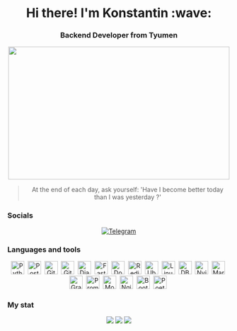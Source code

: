 <div id="header" align="center">
    <h1>Hi there! I'm Konstantin :wave: </h1>
    <h3>Backend Developer from Tyumen</h3>
</div>

<div align="center">
  <img src="https://media.giphy.com/media/dWesBcTLavkZuG35MI/giphy.gif" width="500" height="300"/>
</div>

<div align="center">
    <blockquote>At the end of each day, ask yourself: 'Have I become better today than I was yesterday ?'</blockquote>
</div>

### Socials
<div id="socials" align="center">
    <a href="https://t.me/Konstant1no72">
        <img src="https://img.shields.io/badge/Telegram-blue?style=for-the-badge&logo=telegram&logoColor=white" alt="Telegram"/>
    </a>
</div>

### Languages and tools
<div id="languages and tools" align="center">
    <img src="https://cdn.jsdelivr.net/gh/devicons/devicon@latest/icons/python/python-original-wordmark.svg" title="Python" width="30" height="30"/>&nbsp;
    <img src="https://cdn.jsdelivr.net/gh/devicons/devicon@latest/icons/postgresql/postgresql-original.svg" title="PostgreSQL" width="30" height="30"/>&nbsp;
    <img src="https://cdn.jsdelivr.net/gh/devicons/devicon@latest/icons/git/git-original-wordmark.svg" title="Git" width="30" height="30"/>&nbsp;
    <img src="https://cdn.jsdelivr.net/gh/devicons/devicon@latest/icons/github/github-original-wordmark.svg" title="GitHub" width="30" height="30"/>&nbsp;
    <img src="https://cdn.jsdelivr.net/gh/devicons/devicon@latest/icons/django/django-plain.svg" title="Django" width="30" height="30"/>&nbsp;
    <img src="https://cdn.jsdelivr.net/gh/devicons/devicon@latest/icons/fastapi/fastapi-original.svg" title="Fastapi" width="30" height="30"/>&nbsp;
    <img src="https://cdn.jsdelivr.net/gh/devicons/devicon@latest/icons/docker/docker-original.svg" title="Docker" width="30" height="30"/>&nbsp;
    <img src="https://cdn.jsdelivr.net/gh/devicons/devicon@latest/icons/redis/redis-original-wordmark.svg" title="Redis" width="30" height="30"/>&nbsp;
    <img src="https://cdn.jsdelivr.net/gh/devicons/devicon@latest/icons/ubuntu/ubuntu-original.svg" title="Ubuntu" width="30" height="30"/>&nbsp;
    <img src="https://cdn.jsdelivr.net/gh/devicons/devicon@latest/icons/linux/linux-original.svg" title="Linux" width="30" height="30"/>&nbsp;
    <img src="https://cdn.jsdelivr.net/gh/devicons/devicon@latest/icons/dbeaver/dbeaver-original.svg" title="DBeaver" width="30" height="30"/>&nbsp;
    <img src="https://cdn.jsdelivr.net/gh/devicons/devicon@latest/icons/neovim/neovim-original-wordmark.svg" title="Nvim" width="30" height="30"/>&nbsp;
    <img src="https://cdn.jsdelivr.net/gh/devicons/devicon@latest/icons/markdown/markdown-original.svg" title="Markdown" width="30" height="30"/>&nbsp;
    <img src="https://cdn.jsdelivr.net/gh/devicons/devicon@latest/icons/grafana/grafana-original.svg" title="Grafana" width="30" height="30"/>&nbsp;
    <img src="https://cdn.jsdelivr.net/gh/devicons/devicon@latest/icons/prometheus/prometheus-original.svg" title="Prometheus" width="30" height="30"/>&nbsp;
    <img src="https://cdn.jsdelivr.net/gh/devicons/devicon@latest/icons/mongodb/mongodb-original.svg" title="MongoDB" width="30" height="30"/>&nbsp;
    <img src="https://cdn.jsdelivr.net/gh/devicons/devicon@latest/icons/nginx/nginx-original.svg" title="Nginx" width="30" height="30"/>&nbsp;
    <img src="https://cdn.jsdelivr.net/gh/devicons/devicon@latest/icons/bootstrap/bootstrap-original-wordmark.svg" title="Bootstrap" width="30" height="30"/>&nbsp;
    <img src="https://cdn.jsdelivr.net/gh/devicons/devicon@latest/icons/poetry/poetry-original.svg" title="Poetry" width="30" height="30"/>&nbsp;
</div>

### My stat
<div id="stat" align="center">
    <img src="https://github-profile-summary-cards.vercel.app/api/cards/profile-details?username=Bojchenko-Konstantin&theme=vue"/>
    <img src="https://github-profile-summary-cards.vercel.app/api/cards/most-commit-language?username=Bojchenko-Konstantin&theme=vue"/>
    <img src="https://github-profile-summary-cards.vercel.app/api/cards/stats?username=Bojchenko-Konstantin&theme=vue"/>
</div>

